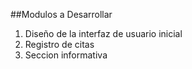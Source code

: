 ##Modulos a Desarrollar
1. Diseño de la interfaz de usuario inicial
2. Registro de citas
3. Seccion informativa
